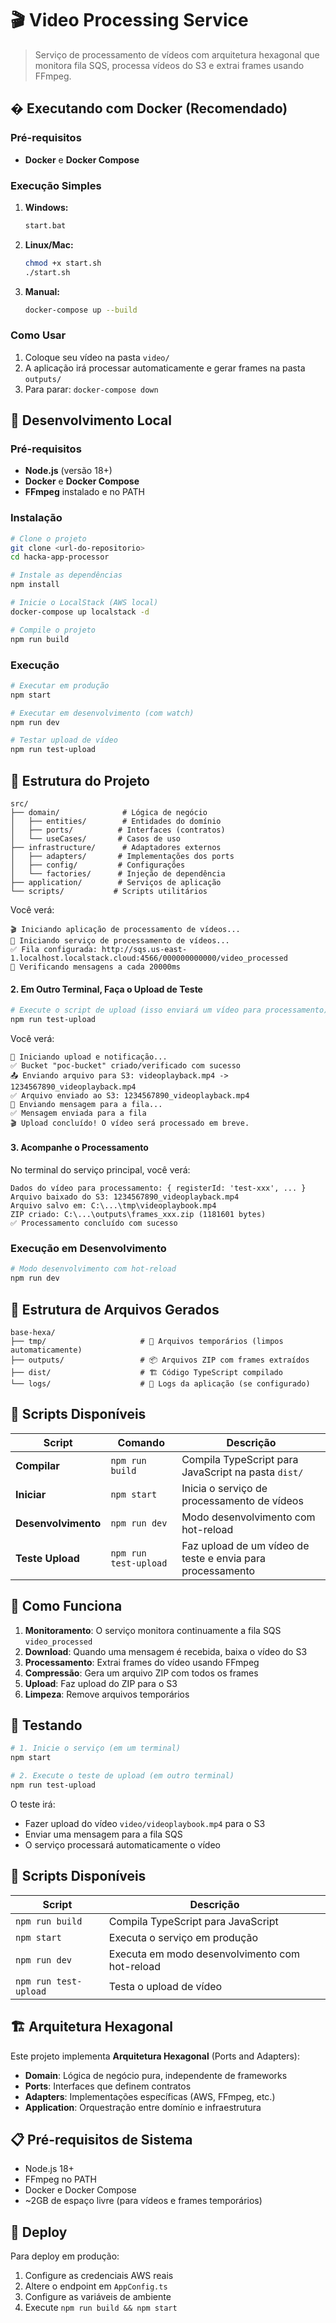 # 🎬 Video Processing Service

> Serviço de processamento de vídeos com arquitetura hexagonal que monitora fila SQS, processa vídeos do S3 e extrai frames usando FFmpeg.

## � Executando com Docker (Recomendado)

### Pré-requisitos

- **Docker** e **Docker Compose**

### Execução Simples

1. **Windows:**
   ```bash
   start.bat
   ```

2. **Linux/Mac:**
   ```bash
   chmod +x start.sh
   ./start.sh
   ```

3. **Manual:**
   ```bash
   docker-compose up --build
   ```

### Como Usar

1. Coloque seu vídeo na pasta `video/`
2. A aplicação irá processar automaticamente e gerar frames na pasta `outputs/`
3. Para parar: `docker-compose down`

## 🚀 Desenvolvimento Local

### Pré-requisitos

- **Node.js** (versão 18+)
- **Docker** e **Docker Compose**
- **FFmpeg** instalado e no PATH

### Instalação

```bash
# Clone o projeto
git clone <url-do-repositorio>
cd hacka-app-processor

# Instale as dependências
npm install

# Inicie o LocalStack (AWS local)
docker-compose up localstack -d

# Compile o projeto
npm run build
```

### Execução

```bash
# Executar em produção
npm start

# Executar em desenvolvimento (com watch)
npm run dev

# Testar upload de vídeo
npm run test-upload
```

## 📁 Estrutura do Projeto

```
src/
├── domain/              # Lógica de negócio
│   ├── entities/        # Entidades do domínio
│   ├── ports/          # Interfaces (contratos)
│   └── useCases/       # Casos de uso
├── infrastructure/      # Adaptadores externos
│   ├── adapters/       # Implementações dos ports
│   ├── config/         # Configurações
│   └── factories/      # Injeção de dependência
├── application/        # Serviços de aplicação
└── scripts/           # Scripts utilitários
```

Você verá:
```
🎬 Iniciando aplicação de processamento de vídeos...
🚀 Iniciando serviço de processamento de vídeos...
✅ Fila configurada: http://sqs.us-east-1.localhost.localstack.cloud:4566/000000000000/video_processed
🔄 Verificando mensagens a cada 20000ms
```

#### 2. Em Outro Terminal, Faça o Upload de Teste

```bash
# Execute o script de upload (isso enviará um vídeo para processamento)
npm run test-upload
```

Você verá:
```
🚀 Iniciando upload e notificação...
✅ Bucket "poc-bucket" criado/verificado com sucesso
📤 Enviando arquivo para S3: videoplayback.mp4 -> 1234567890_videoplayback.mp4
✅ Arquivo enviado ao S3: 1234567890_videoplayback.mp4
📨 Enviando mensagem para a fila...
✅ Mensagem enviada para a fila
🎬 Upload concluído! O vídeo será processado em breve.
```

#### 3. Acompanhe o Processamento

No terminal do serviço principal, você verá:
```
Dados do vídeo para processamento: { registerId: 'test-xxx', ... }
Arquivo baixado do S3: 1234567890_videoplayback.mp4
Arquivo salvo em: C:\...\tmp\videoplaybook.mp4
ZIP criado: C:\...\outputs\frames_xxx.zip (1181601 bytes)
✅ Processamento concluído com sucesso
```

### Execução em Desenvolvimento

```bash
# Modo desenvolvimento com hot-reload
npm run dev
```

## 📁 Estrutura de Arquivos Gerados

```
base-hexa/
├── tmp/                     # 📁 Arquivos temporários (limpos automaticamente)
├── outputs/                 # 📦 Arquivos ZIP com frames extraídos
├── dist/                    # 🏗️ Código TypeScript compilado
└── logs/                    # 📝 Logs da aplicação (se configurado)
```

## 🔧 Scripts Disponíveis

| Script | Comando | Descrição |
|--------|---------|-----------|
| **Compilar** | `npm run build` | Compila TypeScript para JavaScript na pasta `dist/` |
| **Iniciar** | `npm start` | Inicia o serviço de processamento de vídeos |
| **Desenvolvimento** | `npm run dev` | Modo desenvolvimento com hot-reload |
| **Teste Upload** | `npm run test-upload` | Faz upload de um vídeo de teste e envia para processamento |
## 🔧 Como Funciona

1. **Monitoramento**: O serviço monitora continuamente a fila SQS `video_processed`
2. **Download**: Quando uma mensagem é recebida, baixa o vídeo do S3
3. **Processamento**: Extrai frames do vídeo usando FFmpeg
4. **Compressão**: Gera um arquivo ZIP com todos os frames
5. **Upload**: Faz upload do ZIP para o S3
6. **Limpeza**: Remove arquivos temporários

## 🧪 Testando

```bash
# 1. Inicie o serviço (em um terminal)
npm start

# 2. Execute o teste de upload (em outro terminal)
npm run test-upload
```

O teste irá:
- Fazer upload do vídeo `video/videoplaybook.mp4` para o S3
- Enviar uma mensagem para a fila SQS
- O serviço processará automaticamente o vídeo

## 📝 Scripts Disponíveis

| Script | Descrição |
|--------|-----------|
| `npm run build` | Compila TypeScript para JavaScript |
| `npm start` | Executa o serviço em produção |
| `npm run dev` | Executa em modo desenvolvimento com hot-reload |
| `npm run test-upload` | Testa o upload de vídeo |

## 🏗️ Arquitetura Hexagonal

Este projeto implementa **Arquitetura Hexagonal** (Ports and Adapters):

- **Domain**: Lógica de negócio pura, independente de frameworks
- **Ports**: Interfaces que definem contratos
- **Adapters**: Implementações específicas (AWS, FFmpeg, etc.)
- **Application**: Orquestração entre domínio e infraestrutura

## 📋 Pré-requisitos de Sistema

- Node.js 18+
- FFmpeg no PATH
- Docker e Docker Compose
- ~2GB de espaço livre (para vídeos e frames temporários)

## 🚀 Deploy

Para deploy em produção:

1. Configure as credenciais AWS reais
2. Altere o endpoint em `AppConfig.ts`
3. Configure as variáveis de ambiente
4. Execute `npm run build && npm start`


